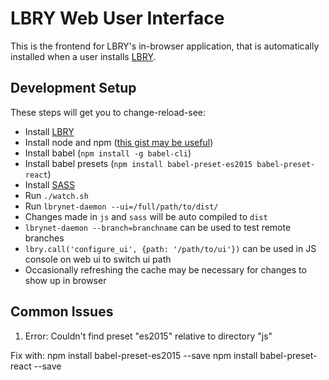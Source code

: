 # LBRY Web User Interface

This is the frontend for LBRY's in-browser application, that is automatically installed when a user installs [LBRY](https://github.com/lbryio/lbry).

## Development Setup

These steps will get you to change-reload-see:

- Install [LBRY](https://github.com/lbryio/lbry/releases)
- Install node and npm ([this gist may be useful](https://gist.github.com/isaacs/579814))
- Install babel (`npm install -g babel-cli`)
- Install babel presets (`npm install babel-preset-es2015 babel-preset-react`)
- Install [SASS](http://sass-lang.com/install)
- Run `./watch.sh`
- Run `lbrynet-daemon --ui=/full/path/to/dist/`
- Changes made in `js` and `sass` will be auto compiled to `dist`
- `lbrynet-daemon --branch=branchname` can be used to test remote branches
- `lbry.call('configure_ui', {path: '/path/to/ui'})` can be used in JS console on web ui to switch ui path
- Occasionally refreshing the cache may be necessary for changes to show up in browser

## Common Issues
1. Error: Couldn't find preset "es2015" relative to directory "js"

Fix with:
npm install babel-preset-es2015 --save
npm install babel-preset-react --save
